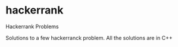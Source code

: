 hackerrank
==========

Hackerrank Problems


Solutions to a few hackerranck problem. All the solutions are in C++
